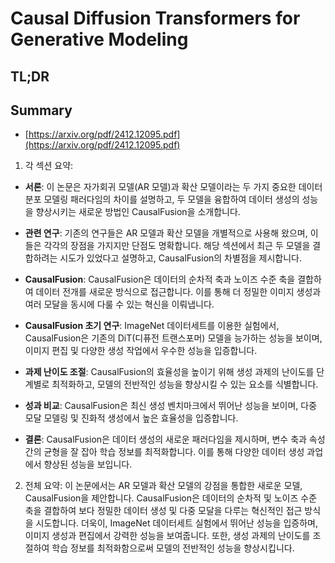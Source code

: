 # Causal Diffusion Transformers for Generative Modeling
## TL;DR
## Summary
- [https://arxiv.org/pdf/2412.12095.pdf](https://arxiv.org/pdf/2412.12095.pdf)

1. 각 섹션 요약:

- **서론**: 이 논문은 자가회귀 모델(AR 모델)과 확산 모델이라는 두 가지 중요한 데이터 분포 모델링 패러다임의 차이를 설명하고, 두 모델을 융합하여 데이터 생성의 성능을 향상시키는 새로운 방법인 CausalFusion을 소개합니다.

- **관련 연구**: 기존의 연구들은 AR 모델과 확산 모델을 개별적으로 사용해 왔으며, 이들은 각각의 장점을 가지지만 단점도 명확합니다. 해당 섹션에서 최근 두 모델을 결합하려는 시도가 있었다고 설명하고, CausalFusion의 차별점을 제시합니다.

- **CausalFusion**: CausalFusion은 데이터의 순차적 축과 노이즈 수준 축을 결합하여 데이터 전개를 새로운 방식으로 접근합니다. 이를 통해 더 정밀한 이미지 생성과 여러 모달을 동시에 다룰 수 있는 혁신을 이뤄냅니다.

- **CausalFusion 초기 연구**: ImageNet 데이터세트를 이용한 실험에서, CausalFusion은 기존의 DiT(디퓨전 트랜스포머) 모델을 능가하는 성능을 보이며, 이미지 편집 및 다양한 생성 작업에서 우수한 성능을 입증합니다.

- **과제 난이도 조절**: CausalFusion의 효율성을 높이기 위해 생성 과제의 난이도를 단계별로 최적화하고, 모델의 전반적인 성능을 향상시킬 수 있는 요소를 식별합니다.

- **성과 비교**: CausalFusion은 최신 생성 벤치마크에서 뛰어난 성능을 보이며, 다중 모달 모델링 및 진화적 생성에서 높은 효율성을 입증합니다.

- **결론**: CausalFusion은 데이터 생성의 새로운 패러다임을 제시하며, 변수 축과 속성 간의 균형을 잘 잡아 학습 정보를 최적화합니다. 이를 통해 다양한 데이터 생성 과업에서 향상된 성능을 보입니다.

2. 전체 요약: 이 논문에서는 AR 모델과 확산 모델의 강점을 통합한 새로운 모델, CausalFusion을 제안합니다. CausalFusion은 데이터의 순차적 및 노이즈 수준 축을 결합하여 보다 정밀한 데이터 생성 및 다중 모달을 다루는 혁신적인 접근 방식을 시도합니다. 더욱이, ImageNet 데이터세트 실험에서 뛰어난 성능을 입증하며, 이미지 생성과 편집에서 강력한 성능을 보여줍니다. 또한, 생성 과제의 난이도를 조절하여 학습 정보를 최적화함으로써 모델의 전반적인 성능을 향상시킵니다.